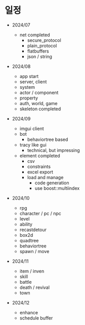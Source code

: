 # 일정 

- 2024/07 
  - net completed
    - secure_protocol 
    - plain_protocol 
    - flatbuffers
    - json / string

- 2024/08
  - app start 
  - server, client
  - system 
  - actor / component 
  - property
  - auth, world, game 
  - skeleton completed

- 2024/09
  - imgui client
  - bot 
    - behaviortree based 
  - tracy like gui
    - technical, but impressing
  - element completed
    - csv
    - constraints 
    - excel export 
    - load and manage
      - code generation
      - use boost::multiindex

- 2024/10
  - rpg
  - character / pc / npc 
  - level
  - ability 
  - recastdetour 
  - box2d 
  - quadtree
  - behaviortree  
  - spawn / move

- 2024/11
  - item / inven
  - skill 
  - battle 
  - death / revival
  - town

- 2024/12 
  - enhance 
  - schedule buffer

